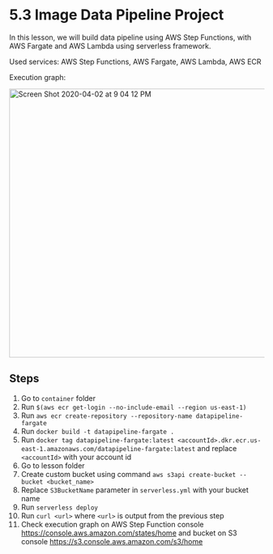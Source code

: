 # 5.3 Image Data Pipeline Project

In this lesson, we will build data pipeline using AWS Step Functions, with AWS Fargate and AWS Lambda using serverless framework.

Used services: AWS Step Functions, AWS Fargate, AWS Lambda, AWS ECR

Execution graph:

<img width="531" alt="Screen Shot 2020-04-02 at 9 04 12 PM" src="https://user-images.githubusercontent.com/3318397/78323131-6d57c400-7560-11ea-8f97-964b1c036d8d.png">


## Steps

1. Go to `container` folder
2. Run `$(aws ecr get-login --no-include-email --region us-east-1)`
3. Run `aws ecr create-repository --repository-name datapipeline-fargate`
4. Run `docker build -t datapipeline-fargate .`
5. Run `docker tag datapipeline-fargate:latest <accountId>.dkr.ecr.us-east-1.amazonaws.com/datapipeline-fargate:latest` and replace `<accountId>` with your account id
6. Go to lesson folder
7. Create custom bucket using command `aws s3api create-bucket --bucket <bucket_name>`
8. Replace `S3BucketName` parameter in `serverless.yml` with your bucket name
9. Run `serverless deploy`
10. Run `curl <url>` where `<url>` is output from the previous step
11. Check execution graph on AWS Step Function console https://console.aws.amazon.com/states/home and bucket on S3 console https://s3.console.aws.amazon.com/s3/home